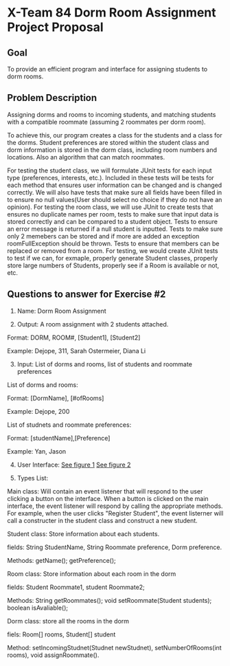 # X-Team 84 Dorm Room Assignment Project Proposal

## Goal
To provide an efficient program and interface for assigning students to dorm rooms.

## Problem Description

Assigning dorms and rooms to incoming students, and matching students with a compatible roommate (assuming 2 roommates per dorm room).

To achieve this, our program creates a class for the students and a class for the dorms. Student preferences are stored within the student class and dorm information is stored in the dorm class, including room numbers and locations. Also an algorithm that can match roommates.

For testing the student class, we will formulate JUnit tests for each input type (preferences, interests, etc.). Included in these tests will be tests for each method that ensures user information can be changed and is changed correctly. We will also have tests that make sure all fields have been filled in to ensure no null values(User should select no choice if they do not have an opinion).
For testing the room class, we will use JUnit to create tests that ensures no duplicate names per room, tests to make sure that input data is stored correctly and can be compared to a student object. Tests to ensure an error message is returned if a null student is inputted. Tests to make sure only 2 memebers can be stored and if more are added an exception roomFullException should be thrown. Tests to ensure that members can be replaced or removed from a room.
For testing, we would create JUnit tests to test if we can, for exmaple, properly generate Student classes, properly store large numbers of Students, properly see if a Room is available or not, etc.


## Questions to answer for Exercise #2

1. Name: Dorm Room Assignment



2. Output: A room assignment with 2 students attached.

Format: DORM, ROOM#, [Student1], [Student2]

Example: Dejope, 311, Sarah Ostermeier, Diana Li




3. Input: List of dorms and rooms, list of students and roommate preferences

List of dorms and rooms:

Format: [DormName], [#ofRooms]

Example: Dejope, 200

List of studnets and roommate preferences: 

Format: [studentName],[Preference]

Example: Yan, Jason




4. User Interface: 
[See figure 1](https://github.com/SarahOstermeier/expert-octo-enigma/blob/master/main%20interface.png)
[See figure 2](https://github.com/SarahOstermeier/expert-octo-enigma/blob/master/student%20interface.png)




5. Types List: 

Main class: Will contain an event listener that will respond to the user clicking a button on the interface. When a button is clicked on the main interface, the event listener will respond by calling the appropriate methods. For example, when the user clicks "Register Student", the event listerner will call a constructer in the student class and construct a new student. 


Student class: Store information about each students.

fields: String StudentName, String Roommate preference, Dorm preference.

Methods: getName(); getPreference();


Room class: Store information about each room in the dorm

fields: Student Roommate1, student Roommate2;

Methods: String getRoommates(); void setRoommate(Student students); boolean isAvaliable();


Dorm class: store all the rooms in the dorm

fiels: Room[] rooms, Student[] student

Method: setIncomingStudnet(Studnet newStudnet), setNumberOfRooms(int rooms), void assignRoommate().



